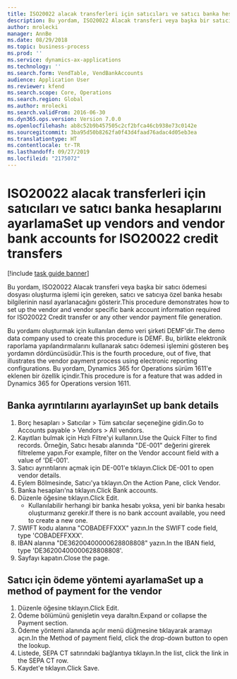 ```yaml
---
title: ISO20022 alacak transferleri için satıcıları ve satıcı banka hesaplarını ayarlama
description: Bu yordam, ISO20022 Alacak transferi veya başka bir satıcı ödemesi dosyası oluşturma işlemi için gereken, satıcı ve satıcıya özel banka hesabı bilgilerinin nasıl ayarlanacağını gösterir.
author: mrolecki
manager: AnnBe
ms.date: 08/29/2018
ms.topic: business-process
ms.prod: ''
ms.service: dynamics-ax-applications
ms.technology: ''
ms.search.form: VendTable, VendBankAccounts
audience: Application User
ms.reviewer: kfend
ms.search.scope: Core, Operations
ms.search.region: Global
ms.author: mrolecki
ms.search.validFrom: 2016-06-30
ms.dyn365.ops.version: Version 7.0.0
ms.openlocfilehash: ab8c52b9b457505c2cf2bfca46cb938e73c0142e
ms.sourcegitcommit: 3ba95d50b8262fa0f43d4faad76adac4d05eb3ea
ms.translationtype: HT
ms.contentlocale: tr-TR
ms.lasthandoff: 09/27/2019
ms.locfileid: "2175072"
---
```

# <a name="set-up-vendors-and-vendor-bank-accounts-for-iso20022-credit-transfers"></a><span data-ttu-id="ae83f-103">ISO20022 alacak transferleri için satıcıları ve satıcı banka hesaplarını ayarlama</span><span class="sxs-lookup"><span data-stu-id="ae83f-103">Set up vendors and vendor bank accounts for ISO20022 credit transfers</span></span>

[!include [task guide banner](../../includes/task-guide-banner.md)]

<span data-ttu-id="ae83f-104">Bu yordam, ISO20022 Alacak transferi veya başka bir satıcı ödemesi dosyası oluşturma işlemi için gereken, satıcı ve satıcıya özel banka hesabı bilgilerinin nasıl ayarlanacağını gösterir.</span><span class="sxs-lookup"><span data-stu-id="ae83f-104">This procedure demonstrates how to set up the vendor and vendor specific bank account information required for ISO20022 Credit transfer or any other vendor payment file generation.</span></span> 

<span data-ttu-id="ae83f-105">Bu yordamı oluşturmak için kullanılan demo veri şirketi DEMF'dir.</span><span class="sxs-lookup"><span data-stu-id="ae83f-105">The demo data company used to create this procedure is DEMF.</span></span>
<span data-ttu-id="ae83f-106">Bu, birlikte elektronik raporlama yapılandırmalarını kullanarak satıcı ödemesi işlemini gösteren beş yordamın dördüncüsüdür.</span><span class="sxs-lookup"><span data-stu-id="ae83f-106">This is the fourth procedure, out of five, that illustrates the vendor payment process using electronic reporting configurations.</span></span> <span data-ttu-id="ae83f-107">Bu yordam, Dynamics 365 for Operations sürüm 1611'e eklenen bir özellik içindir.</span><span class="sxs-lookup"><span data-stu-id="ae83f-107">This procedure is for a feature that was added in Dynamics 365 for Operations version 1611.</span></span>


## <a name="set-up-bank-details"></a><span data-ttu-id="ae83f-108">Banka ayrıntılarını ayarlayın</span><span class="sxs-lookup"><span data-stu-id="ae83f-108">Set up bank details</span></span>
1. <span data-ttu-id="ae83f-109">Borç hesapları > Satıcılar > Tüm satıcılar seçeneğine gidin.</span><span class="sxs-lookup"><span data-stu-id="ae83f-109">Go to Accounts payable > Vendors > All vendors.</span></span>
2. <span data-ttu-id="ae83f-110">Kayıtları bulmak için Hızlı Filtre'yi kullanın.</span><span class="sxs-lookup"><span data-stu-id="ae83f-110">Use the Quick Filter to find records.</span></span> <span data-ttu-id="ae83f-111">Örneğin, Satıcı hesabı alanında "DE-001" değerini girerek filtreleme yapın.</span><span class="sxs-lookup"><span data-stu-id="ae83f-111">For example, filter on the Vendor account field with a value of 'DE-001'.</span></span>
3. <span data-ttu-id="ae83f-112">Satıcı ayrıntılarını açmak için DE-001'e tıklayın.</span><span class="sxs-lookup"><span data-stu-id="ae83f-112">Click DE-001 to open vendor details.</span></span>
4. <span data-ttu-id="ae83f-113">Eylem Bölmesinde, Satıcı'ya tıklayın.</span><span class="sxs-lookup"><span data-stu-id="ae83f-113">On the Action Pane, click Vendor.</span></span>
5. <span data-ttu-id="ae83f-114">Banka hesapları'na tıklayın.</span><span class="sxs-lookup"><span data-stu-id="ae83f-114">Click Bank accounts.</span></span>
6. <span data-ttu-id="ae83f-115">Düzenle öğesine tıklayın.</span><span class="sxs-lookup"><span data-stu-id="ae83f-115">Click Edit.</span></span>
    * <span data-ttu-id="ae83f-116">Kullanılabilir herhangi bir banka hesabı yoksa, yeni bir banka hesabı oluşturmanız gerekir.</span><span class="sxs-lookup"><span data-stu-id="ae83f-116">If there is no bank account available, you need to create a new one.</span></span>  
7. <span data-ttu-id="ae83f-117">SWIFT kodu alanına "COBADEFFXXX" yazın.</span><span class="sxs-lookup"><span data-stu-id="ae83f-117">In the SWIFT code field, type 'COBADEFFXXX'.</span></span>
8. <span data-ttu-id="ae83f-118">IBAN alanına "DE36200400000628808808" yazın.</span><span class="sxs-lookup"><span data-stu-id="ae83f-118">In the IBAN field, type 'DE36200400000628808808'.</span></span>
9. <span data-ttu-id="ae83f-119">Sayfayı kapatın.</span><span class="sxs-lookup"><span data-stu-id="ae83f-119">Close the page.</span></span>

## <a name="set-up-a-method-of-payment-for-the-vendor"></a><span data-ttu-id="ae83f-120">Satıcı için ödeme yöntemi ayarlama</span><span class="sxs-lookup"><span data-stu-id="ae83f-120">Set up a method of payment for the vendor</span></span>
1. <span data-ttu-id="ae83f-121">Düzenle öğesine tıklayın.</span><span class="sxs-lookup"><span data-stu-id="ae83f-121">Click Edit.</span></span>
2. <span data-ttu-id="ae83f-122">Ödeme bölümünü genişletin veya daraltın.</span><span class="sxs-lookup"><span data-stu-id="ae83f-122">Expand or collapse the Payment section.</span></span>
3. <span data-ttu-id="ae83f-123">Ödeme yöntemi alanında açılır menü düğmesine tıklayarak aramayı açın.</span><span class="sxs-lookup"><span data-stu-id="ae83f-123">In the Method of payment field, click the drop-down button to open the lookup.</span></span>
4. <span data-ttu-id="ae83f-124">Listede, SEPA CT satırındaki bağlantıya tıklayın.</span><span class="sxs-lookup"><span data-stu-id="ae83f-124">In the list, click the link in the SEPA CT row.</span></span>
5. <span data-ttu-id="ae83f-125">Kaydet'e tıklayın.</span><span class="sxs-lookup"><span data-stu-id="ae83f-125">Click Save.</span></span>

